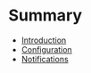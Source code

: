 # Summary

* [Introduction](README.md)
* [Configuration](/configuration.md)
* [Notifications](/docs/notifications.md)



